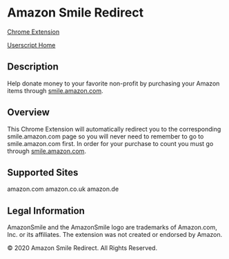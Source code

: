 # Amazon Smile Redirect

[Chrome Extension](https://chrome.google.com/webstore/detail/amazon-smile-redirect/ejglonclnjogoiegggjjcpapffbnangg)

[Userscript Home](https://openuserjs.org/scripts/mscarchilli/Amazon_Smile_Redirect)

## Description
Help donate money to your favorite non-profit by purchasing your Amazon items through [smile.amazon.com](https://smile.amazon.com).

## Overview
This Chrome Extension will automatically redirect you to the corresponding smile.amazon.com page so you will never need to remember to go to smile.amazon.com first. In order for your purchase to count you must go through [smile.amazon.com](https://smile.amazon.com).

## Supported Sites
amazon.com
amazon.co.uk
amazon.de

## Legal Information
AmazonSmile and the AmazonSmile logo are trademarks of Amazon.com, Inc. or its affiliates.
The extension was not created or endorsed by Amazon.

© 2020 Amazon Smile Redirect. All Rights Reserved.
